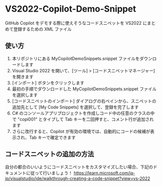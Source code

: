 # VS2022-Copilot-Demo-Snippet
GitHub Copilot をデモする際に使えそうなコードスニペットを VS2022 にまとめて登録するための XML ファイル

## 使い方
1. 本リポジトリにある MyCopilotDemoSnippets.snippet ファイルをダウンロードします
1. Visual Studio 2022 を開いて、[ツール] > [コードスニペットマネージャー] を開きます
1. [インポート] ボタンをクリックします
1. 最初の手順でダウンロードした MyCopilotDemoSnippets.snippet ファイルを選択します
1. [コードスニペットのインポート] ダイアログの右ペインから、スニペットの追加先として [My Code Snippets] を選択して、登録を完了します
1. C# のコンソールアプリプロジェクトを作成しコード中の任意のクラスの中で "copi001" とタイプして Tab キーを二回押すと、コメント行が追加されます
1. さらに改行すると、Copilot が有効の環境では、自動的にコードの候補が表示され、Tab キーで確定できます

## コードスニペットの追加の方法
自分の都合のいいようにコードスニペットをカスタマイズしたい場合、下記のドキュメントに従って行いましょう！
https://learn.microsoft.com/ja-jp/visualstudio/ide/walkthrough-creating-a-code-snippet?view=vs-2022
